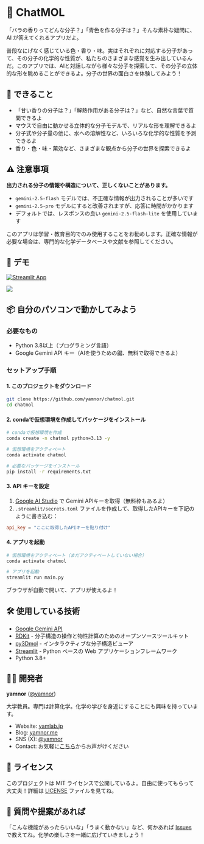# 🤖 ChatMOL

「バラの香りってどんな分子？」「青色を作る分子は？」そんな素朴な疑問に、AI が答えてくれるアプリだよ。

普段なにげなく感じている色・香り・味。実はそれぞれに対応する分子があって、その分子の化学的な性質が、私たちのさまざまな感覚を生み出しているんだ。このアプリでは、AIと対話しながら様々な分子を探索して、その分子の立体的な形を眺めることができるよ。分子の世界の面白さを体験してみよう！

## 🌟 できること

- 「甘い香りの分子は？」「解熱作用がある分子は？」など、自然な言葉で質問できるよ
- マウスで自由に動かせる立体的な分子モデルで、リアルな形を理解できるよ
- 分子式や分子量の他に、水への溶解性など、いろいろな化学的な性質を予測できるよ
- 香り・色・味・薬効など、さまざまな観点から分子の世界を探索できるよ

## ⚠️ 注意事項

**出力される分子の情報や構造について、正しくないことがあります。**

- `gemini-2.5-flash` モデルでは、不正確な情報が出力されることが多いです
- `gemini-2.5-pro` モデルにすると改善されますが、応答に時間がかかります
- デフォルトでは、レスポンスの良い `gemini-2.5-flash-lite` を使用しています

このアプリは学習・教育目的でのみ使用することをお勧めします。正確な情報が必要な場合は、専門的な化学データベースや文献を参照してください。

## 🚀 デモ

[![Streamlit App](https://static.streamlit.io/badges/streamlit_badge_black_white.svg)](https://chatmol.yamlab.app/)

![](https://i.gyazo.com/78b543e0b1226cfec85124add2d0b6f8.gif)

## 📦 自分のパソコンで動かしてみよう

### 必要なもの

- Python 3.8以上（プログラミング言語）
- Google Gemini API キー（AIを使うための鍵、無料で取得できるよ）

### セットアップ手順

#### 1. このプロジェクトをダウンロード

```bash
git clone https://github.com/yamnor/chatmol.git
cd chatmol
```

#### 2. condaで仮想環境を作成してパッケージをインストール

```bash
# condaで仮想環境を作成
conda create -n chatmol python=3.13 -y

# 仮想環境をアクティベート
conda activate chatmol

# 必要なパッケージをインストール
pip install -r requirements.txt
```

#### 3. API キーを設定

1. [Google AI Studio](https://makersuite.google.com/app/apikey) で Gemini APIキーを取得（無料枠もあるよ）
2. `.streamlit/secrets.toml` ファイルを作成して、取得したAPIキーを下記のように書き込む：

```toml
api_key = "ここに取得したAPIキーを貼り付け"
```

#### 4. アプリを起動

```bash
# 仮想環境をアクティベート（まだアクティベートしていない場合）
conda activate chatmol

# アプリを起動
streamlit run main.py
```

ブラウザが自動で開いて、アプリが使えるよ！

## 🛠️ 使用している技術

- [Google Gemini API](https://ai.google.dev/)
- [RDKit](https://www.rdkit.org/) - 分子構造の操作と物性計算のためのオープンソースツールキット
- [py3Dmol](https://3dmol.csb.pitt.edu/) - インタラクティブな分子構造ビューア
- [Streamlit](https://streamlit.io/) - Python ベースの Web アプリケーションフレームワーク
- Python 3.8+

## 👨‍💻 開発者

**yamnor** ([@yamnor](https://github.com/yamnor))

大学教員。専門は計算化学。化学の学びを身近にすることにも興味を持っています。

- Website: [yamlab.jp](https://yamlab.jp/)
- Blog: [yamnor.me](https://yamnor.me/)
- SNS (X): [@yamnor](https://twitter.com/yamnor)
- Contact: お気軽に[こちら](https://letterbird.co/yamnor)からお声がけください

## 📄 ライセンス

このプロジェクトは MIT ライセンスで公開しているよ。自由に使ってもらって大丈夫！詳細は [LICENSE](LICENSE) ファイルを見てね。

## 💬 質問や提案があれば

「こんな機能があったらいいな」「うまく動かない」など、何かあれば [Issues](https://github.com/yamnor/ChatMOL/issues) で教えてね。化学の楽しさを一緒に広げていきましょう！
